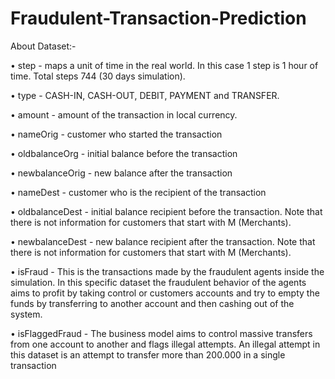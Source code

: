 # Fraudulent-Transaction-Prediction
About Dataset:-

• step - maps a unit of time in the real world. In this case 1 step is 1 hour of time. Total steps  744 (30 days simulation). 

• type - CASH-IN, CASH-OUT, DEBIT, PAYMENT and TRANSFER. 

• amount - amount of the transaction in local currency. 

• nameOrig - customer who started the transaction 

• oldbalanceOrg - initial balance before the transaction 

• newbalanceOrig - new balance after the transaction 

• nameDest - customer who is the recipient of the transaction 

• oldbalanceDest - initial balance recipient before the transaction. Note that there is not  information for customers that start with M (Merchants). 

• newbalanceDest - new balance recipient after the transaction. Note that there is not  information for customers that start with M (Merchants). 

• isFraud - This is the transactions made by the fraudulent agents inside the simulation. In this  specific dataset the fraudulent behavior of the agents aims to profit by taking control or  customers accounts and try to empty the funds by transferring to another account and then  cashing out of the system. 

• isFlaggedFraud - The business model aims to control massive transfers from one account to  another and flags illegal attempts. An illegal attempt in this dataset is an attempt to transfer more than 200.000 in a single transaction
